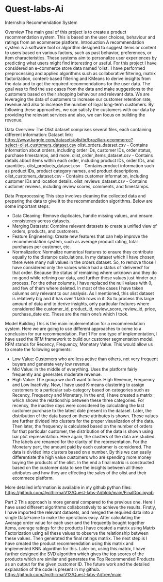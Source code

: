 # Quest-labs-Ai
Internship
Recommendation System

Overview
The main goal of this project is to create a product recommendation system. This is based on the user choices, behaviour and ratings from an ecommerce platform.
Introduction
A recommendation system is a software tool or algorithm designed to suggest items or content to users based on various factors, such as past behavior, preferences, or item characteristics. These systems aim to personalize user experiences by predicting what users might find interesting or useful.
For this project I have considered an e-commerce store data named 'olist'. I have performed preprocessing and applied algorithms such as collaborative filtering, matrix factorization, content-based filtering and KMeans to derive insights from the data and to get the required recommendations for the user data.
The goal was to find the use cases from the data and make suggestions to the customers based on their shopping behaviour and relevant data. We are leveraging the data of customers to increase our customer retention rate, revenue and also to increase the number of loyal long-term customers. By following these approaches, we can satisfy the customers with our data by providing the relevant services and also, we can focus on building the revenue.

Data Overview
The Olist dataset comprises several files, each containing different information:
Dataset link: https://www.kaggle.com/datasets/olistbr/brazilian-ecommerce?select=olist_customers_dataset.csv
olist_orders_dataset.csv - Contains information about orders, including order IDs, customer IDs, order status, purchase timestamps, and more.
olist_order_items_dataset.csv - Contains details about items within each order, including product IDs, order IDs, and quantities.
olist_products_dataset.csv - Contains product information such as product IDs, product category names, and product descriptions.
olist_customers_dataset.csv - Contains customer information, including customer IDs and location details.
olist_reviews_dataset.csv - Contains customer reviews, including review scores, comments, and timestamps.

Data Preprocessing
This step involves cleaning the collected data and preparing the data to give it to the recommendation algorithms. Below are some important steps:

-	Data Cleaning: Remove duplicates, handle missing values, and ensure consistency across datasets.
-	Merging Datasets: Combine relevant datasets to create a unified view of orders, products, and customers.
-	Feature Engineering: Create new features that can help improve the recommendation system, such as average product rating, total purchases per customer, etc.
-	Normalization: Normalize numerical features to ensure they contribute equally to the distance calculations.
In my dataset which I have chosen, there were many null values in the orders dataset. So, to remove those I have considered only the values which had a status of ‘delivered’ for that order. Because the status of remaining where unknown and they do no good while refining our data, and further these values just hinder our process.
For the other columns, I have replaced the null values with 0, and few of them where deleted. In most of the cases I have taken columns only relevant to our analysis. As I mentioned, this olist dataset is relatively big and it has over 1 lakh rows in it. So to process this large amount of data and to derive insights, only particular features where considered like customer_id, product_id, review_score, review_id, price, purchase_date etc. These are the main one’s which I took.

Model Building
This is the main implementation for a recommendation system. Here we are going to use different approaches to come to a conclusion for our recommendation.
Part 1
For one type of implementation, I have used the RFM framework to build our customer segmentation model. RFM stands for Recency, Frequency, Monetary Value. This would allow us to create the following segments:
-	Low Value: Customers who are less active than others, not very frequent buyers and generate very low revenue.
-	Mid Value: In the middle of everything. Uses the platform fairly frequently and generates moderate revenue.
-	High Value: The group we don’t want to lose. High Revenue, Frequency and Low Inactivity.
Now, I have used K-means clustering to assign customers to a particular sub-category based on categories such as Recency, Frequency and Monetary. In the end, I have created a matrix which shows the relationship between these three categories.
For recency, the inactive days were considered by calculating the last customer purchase to the latest date present in the dataset. Later, the distribution of the data based on these attributes is shown. These values are further divided into clusters for the proper visualization of the data.
Then later, the frequency is calculated based on the number of orders for that particular customer, the distribution of the data is shown using bar plot representation. Here again, the clusters of the data are studied.
 The labels are renamed for the clarity of the representation.
For the Monetary part, the amount paid by each customer is considered. The data is divided into clusters based on a number. By this we can easily differentiate the high value customers who are spending more money buying the products of the olist. 
In the end a final matrix is constructed based on the customer data to see the insights between all these attributes and how they are effecting the sales of the olist and their ecommece platform.

More detailed information is available in my github python files: https://github.com/JyothirmaiV13/Quest-labs-Ai/blob/main/FinalDoc.ipynb

Part 2
This approach is more general compared to the previous one. Here I have used different algorithms collaboratively to achieve the results.
Firstly, I have imported the relevant datasets, and merged the required data into a single DataFrame to make the operations easy.
After calculating the Average order value for each user and the frequently bought together items, average ratings for the products I have created a matrix using Matrix Factorization using all these values to observe the relationship between these values. Then generated the final ratings matrix. The next step is I have created the product recommendation using this matrix and implemented KNN algorithm for this.
Later on, using this matrix, I have further designed the SVD algorithm which gives the top scores of the products which are similar and generates the Top Recommended Products as an output for the given customer ID.
The future work and the detailed explanation of the code is present in my github. https://github.com/JyothirmaiV13/Quest-labs-Ai/tree/main


